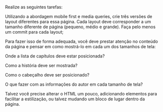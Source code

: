 Realize as seguintes tarefas:

Utilizando a abordagem mobile first e media queries, crie três versões de layout diferentes para essa página. Cada layout deve corresponder a um tamanho diferente de página (pequeno, médio e grande). Faça pelo menos um commit para cada layout;

Para fazer isso de forma adequada, você deve prestar atenção no conteúdo da página e pensar em como mostrá-lo em cada um dos tamanhos de tela:

Onde a lista de capítulos deve estar posicionada?

Como a história deve ser mostrada?

Como o cabeçalho deve ser posicionado?

O que fazer com as informações do autor em cada tamanho de tela?

Talvez você precise alterar o HTML um pouco, adicionando elementos para facilitar a estilização, ou talvez mudando um bloco de lugar dentro da página.